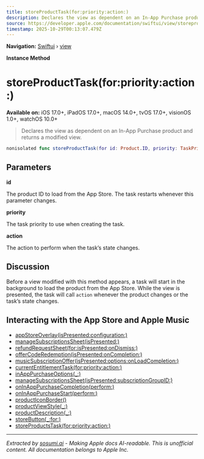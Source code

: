 ```yaml
---
title: storeProductTask(for:priority:action:)
description: Declares the view as dependent on an In-App Purchase product and returns a modified view.
source: https://developer.apple.com/documentation/swiftui/view/storeproducttask(for:priority:action:)
timestamp: 2025-10-29T00:13:07.479Z
---
```


**Navigation:** [Swiftui](/documentation/swiftui) › [view](/documentation/swiftui/view)

**Instance Method**

# storeProductTask(for:priority:action:)

**Available on:** iOS 17.0+, iPadOS 17.0+, macOS 14.0+, tvOS 17.0+, visionOS 1.0+, watchOS 10.0+

> Declares the view as dependent on an In-App Purchase product and returns a modified view.

```swift
nonisolated func storeProductTask(for id: Product.ID, priority: TaskPriority = .medium, action: @escaping (Product.TaskState) async -> ()) -> some View
```

## Parameters

**id**

The product ID to load from the App Store. The task restarts whenever this parameter changes.



**priority**

The task priority to use when creating the task.



**action**

The action to perform when the task’s state changes.



## Discussion

Before a view modified with this method appears, a task will start in the background to load the product from the App Store. While the view is presented, the task will call `action` whenever the product changes or the task’s state changes.

## Interacting with the App Store and Apple Music

- [appStoreOverlay(isPresented:configuration:)](/documentation/swiftui/view/appstoreoverlay(ispresented:configuration:))
- [manageSubscriptionsSheet(isPresented:)](/documentation/swiftui/view/managesubscriptionssheet(ispresented:))
- [refundRequestSheet(for:isPresented:onDismiss:)](/documentation/swiftui/view/refundrequestsheet(for:ispresented:ondismiss:))
- [offerCodeRedemption(isPresented:onCompletion:)](/documentation/swiftui/view/offercoderedemption(ispresented:oncompletion:))
- [musicSubscriptionOffer(isPresented:options:onLoadCompletion:)](/documentation/swiftui/view/musicsubscriptionoffer(ispresented:options:onloadcompletion:))
- [currentEntitlementTask(for:priority:action:)](/documentation/swiftui/view/currententitlementtask(for:priority:action:))
- [inAppPurchaseOptions(_:)](/documentation/swiftui/view/inapppurchaseoptions(_:))
- [manageSubscriptionsSheet(isPresented:subscriptionGroupID:)](/documentation/swiftui/view/managesubscriptionssheet(ispresented:subscriptiongroupid:))
- [onInAppPurchaseCompletion(perform:)](/documentation/swiftui/view/oninapppurchasecompletion(perform:))
- [onInAppPurchaseStart(perform:)](/documentation/swiftui/view/oninapppurchasestart(perform:))
- [productIconBorder()](/documentation/swiftui/view/producticonborder())
- [productViewStyle(_:)](/documentation/swiftui/view/productviewstyle(_:))
- [productDescription(_:)](/documentation/swiftui/view/productdescription(_:))
- [storeButton(_:for:)](/documentation/swiftui/view/storebutton(_:for:))
- [storeProductsTask(for:priority:action:)](/documentation/swiftui/view/storeproductstask(for:priority:action:))

---

*Extracted by [sosumi.ai](https://sosumi.ai) - Making Apple docs AI-readable.*
*This is unofficial content. All documentation belongs to Apple Inc.*
